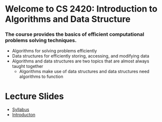 # Welcome to CS 2420: Introduction to Algorithms and Data Structure

### The course provides the basics of efficient computational problems solving techniques. 
   +  Algorithms for solving problems efficiently
   +  Data structures for efficiently storing, accessing, and modifying data
+ Algorithms and data structures are two topics that are almost always taught together
    + Algorithms make use of data structures and data structures need algorithms to function



# Lecture Slides
+  [Syllabus](Slides/0.CourseSyllabus.pdf)
+  [Introducton](Slides/1.Introduction.pdf)